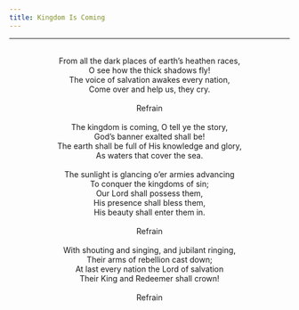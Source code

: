 ```yaml
---
title: Kingdom Is Coming
---
```


---
<center>
<br/>
From all the dark places of earth’s heathen races,<br/>
O see how the thick shadows fly!<br/>
The voice of salvation awakes every nation,<br/>
Come over and help us, they cry.<br/>
<br/>
Refrain<br/>
<br/>
The kingdom is coming, O tell ye the story,<br/>
God’s banner exalted shall be!<br/>
The earth shall be full of His knowledge and glory,<br/>
As waters that cover the sea.<br/>
<br/>
The sunlight is glancing o’er armies advancing<br/>
To conquer the kingdoms of sin;<br/>
Our Lord shall possess them,<br/>
His presence shall bless them,<br/>
His beauty shall enter them in.<br/>
<br/>
Refrain<br/>
<br/>
With shouting and singing, and jubilant ringing,<br/>
Their arms of rebellion cast down;<br/>
At last every nation the Lord of salvation<br/>
Their King and Redeemer shall crown!<br/>
<br/>
Refrain<br/>

</center>